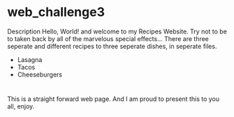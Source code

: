 # web_challenge3
Description
Hello, World! and welcome to my Recipes Website. Try not to be to taken back by all of the marvelous special effects...
There are three seperate and different recipes to three seperate dishes, in seperate files. 
- Lasagna
- Tacos
- Cheeseburgers
#
This is a straight forward web page. And I am proud to present this to you all, enjoy.

